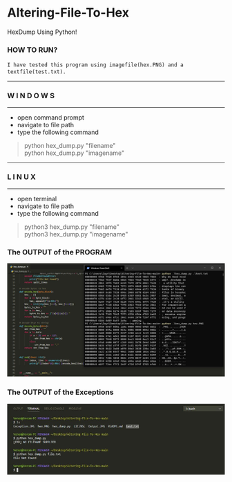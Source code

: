 # Altering-File-To-Hex
HexDump Using Python! 

### HOW TO RUN?
    I have tested this program using imagefile(hex.PNG) and a textfile(test.txt).
-----------------------------------
###       W I N D O W S
-----------------------------------
- open command prompt
- navigate to  file path
- type the following command
>python hex_dump.py "filename" <br/>
>python hex_dump.py "imagename" <br/>
-----------------------------------
###         L I N U X
-----------------------------------
- open terminal
- navigate to file path
- type the following command
>python3 hex_dump.py "filename" <br/>
>python3 hex_dump.py "imagename" <br/>

### The OUTPUT of the PROGRAM

![Screenshot](./Output.JPG)

### The OUTPUT of the Exceptions

![Screenshot](./Exceptions.JPG)
